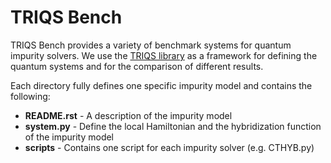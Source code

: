 TRIQS Bench
===========

TRIQS Bench provides a variety of benchmark systems for quantum impurity solvers.
We use the [TRIQS library](https://www.triqs.ipht.fr/) as a framework for defining the quantum systems
and for the comparison of different results.

Each directory fully defines one specific impurity model and contains the following:

* **README.rst** - A description of the impurity model
* **system.py** - Define the local Hamiltonian and the hybridization function of the impurity model
* **scripts** - Contains one script for each impurity solver (e.g. CTHYB.py)
